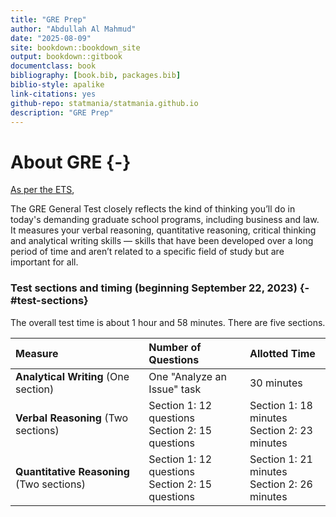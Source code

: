 ```yaml
---
title: "GRE Prep"
author: "Abdullah Al Mahmud"
date: "2025-08-09"
site: bookdown::bookdown_site
output: bookdown::gitbook
documentclass: book
bibliography: [book.bib, packages.bib]
biblio-style: apalike
link-citations: yes
github-repo: statmania/statmania.github.io
description: "GRE Prep"
---
```


# About GRE {-}

[As per the ETS](https://www.ets.org/gre/test-takers/general-test/prepare/content.html),

The GRE General Test closely reflects the kind of thinking you’ll do in today's demanding graduate school programs, including business and law. It measures your verbal reasoning, quantitative reasoning, critical thinking and analytical writing skills — skills that have been developed over a long period of time and aren’t related to a specific field of study but are important for all.


### Test sections and timing (beginning September 22, 2023) {-#test-sections}

The overall test time is about 1 hour and 58 minutes. There are five sections.


| Measure | Number of Questions | Allotted Time |
| :--- | :--- | :--- |
| **Analytical Writing** (One section) | One "Analyze an Issue" task | 30 minutes |
| **Verbal Reasoning** (Two sections) | Section 1: 12 questions <br> Section 2: 15 questions | Section 1: 18 minutes <br> Section 2: 23 minutes |
| **Quantitative Reasoning** (Two sections) | Section 1: 12 questions <br> Section 2: 15 questions | Section 1: 21 minutes <br> Section 2: 26 minutes |
